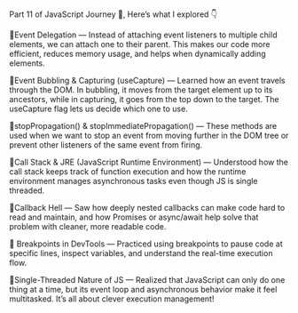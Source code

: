 Part 11 of JavaScript Journey 🚀, Here’s what I explored 👇

🔹Event Delegation — Instead of attaching event listeners to multiple child elements, we can attach one to their parent. This makes our code more efficient, reduces memory usage, and helps when dynamically adding elements.

🔹Event Bubbling & Capturing (useCapture) — Learned how an event travels through the DOM. In bubbling, it moves from the target element up to its ancestors, while in capturing, it goes from the top down to the target. The useCapture flag lets us decide which one to use.

🔹stopPropagation() & stopImmediatePropagation() — These methods are used when we want to stop an event from moving further in the DOM tree or prevent other listeners of the same event from firing.

🔹Call Stack & JRE (JavaScript Runtime Environment) — Understood how the call stack keeps track of function execution and how the runtime environment manages asynchronous tasks even though JS is single threaded.

🔹Callback Hell — Saw how deeply nested callbacks can make code hard to read and maintain, and how Promises or async/await help solve that problem with cleaner, more readable code.

🔹 Breakpoints in DevTools — Practiced using breakpoints to pause code at specific lines, inspect variables, and understand the real-time execution flow.

🔹Single-Threaded Nature of JS — Realized that JavaScript can only do one thing at a time, but its event loop and asynchronous behavior make it feel multitasked. It’s all about clever execution management!
